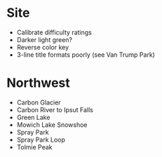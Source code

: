 # Site
* Calibrate difficulty ratings
* Darker light green?
* Reverse color key
* 3-line title formats poorly (see Van Trump Park)

# Northwest
* Carbon Glacier
* Carbon River to Ipsut Falls
* Green Lake
* Mowich Lake Snowshoe
* Spray Park
* Spray Park Loop
* Tolmie Peak
